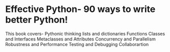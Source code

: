 # Effective Python- 90 ways to write better Python!
This book covers-
Pythonic thinking
lists and dictionaries
Functions
Classes and Interfaces
Metaclasses and Attributes
Concurrency and Parallelism
Robustness and Performance
Testing and Debugging
Collaborartion
